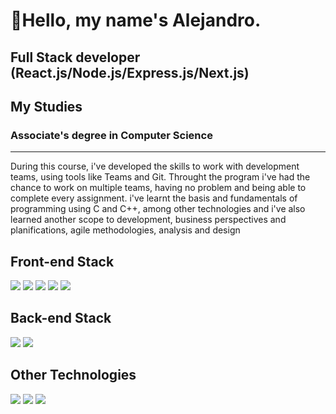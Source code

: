 <h1>👋Hello, my name's Alejandro.</h1>
<h2>Full Stack developer (React.js/Node.js/Express.js/Next.js) </h2>

<h2>My Studies</h2>
<h3>Associate's degree in Computer Science</h3>
<hr>
<p>During this course, i've developed the skills to work with development teams, using tools like Teams and Git. Throught the program i've had the chance to work on multiple teams, having no problem and being able to complete every assignment. i've learnt the basis and fundamentals of programming using C and C++, among other technologies and i've also learned another scope to development, business perspectives and planifications, agile methodologies, analysis and design</p>

<h2>Front-end Stack</h2>
<span>
  <img src="https://img.shields.io/badge/HTML5-E34F26?style=for-the-badge&logo=html5&logoColor=white">
  <img src="https://img.shields.io/badge/CSS3-1572B6?style=for-the-badge&logo=css3&logoColor=white">
  <img src= "https://img.shields.io/badge/tailwindcss-%2338B2AC.svg?style=for-the-badge&logo=tailwind-css&logoColor=white">
  <img src="https://img.shields.io/badge/JavaScript-F7DF1E?style=for-the-badge&logo=javascript&logoColor=black">
  <img src="https://img.shields.io/badge/react-%2320232a.svg?style=for-the-badge&logo=react&logoColor=%2361DAFB">
</span>

<h2>Back-end Stack</h2>
<span>
  <img src="https://img.shields.io/badge/php-%23777BB4.svg?style=for-the-badge&logo=php&logoColor=white">
  <img src="https://img.shields.io/badge/mysql-4479A1.svg?style=for-the-badge&logo=mysql&logoColor=white">
</span>

<h2>Other Technologies</h2>
<span>
  <img src="https://img.shields.io/badge/Git-F05032?style=for-the-badge&logo=git&logoColor=white">
  <img src="https://img.shields.io/badge/apache-%23D42029.svg?style=for-the-badge&logo=apache&logoColor=white">
  <img src="https://img.shields.io/badge/Oracle-F80000?style=for-the-badge&logo=oracle&logoColor=white">
</span>
<!---
alelabas/alelabas is a ✨ special ✨ repository because its `README.md` (this file) appears on your GitHub profile.
You can click the Preview link to take a look at your changes.
--->
